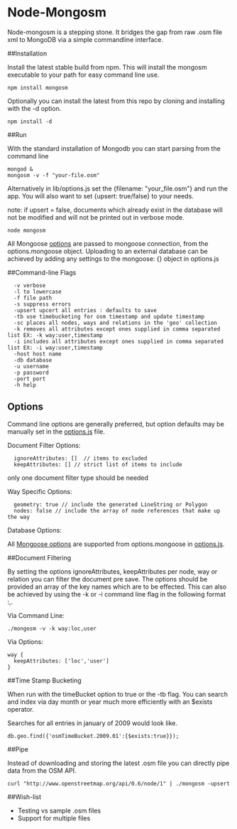 Node-Mongosm
============

Node-mongosm is a stepping stone. It bridges the gap from raw .osm file xml to MongoDB via a simple commandline interface.

##Installation

Install the latest stable build from npm. This will install the mongosm
executable to your path for easy command line use.
```
npm install mongosm
```

Optionally you can install the latest from this repo by cloning and
installing with the -d option.
```
npm install -d
```

##Run

With the standard installation of Mongodb you can start parsing from the command line
```
mongod &
mongosm -v -f "your-file.osm"
```

Alternatively in lib/options.js set the {filename: "your_file.osm"} and run the app.
You will also want to set {upsert: true/false} to your needs.

note: if upsert = false, documents which already exist in the database will not be modified
and will not be printed out in verbose mode.

```
node mongosm
```

All Mongoose [options](http://mongoosejs.com/docs/connections.html) are passed to mongoose connection, from the options.mongoose object. Uploading to an external database can be achieved by adding any settings to the mongoose: {} object in options.js

##Command-line Flags
```
  -v verbose
  -l to lowercase
  -f file path
  -s suppress errors
  -upsert upcert all entries : defaults to save
  -tb use timebucketing for osm timestamp and update timestamp
  -sc places all nodes, ways and relations in the 'geo' collection
  -k removes all attributes except ones supplied in comma separated list EX: -k way:user,timestamp
  -i includes all attributes except ones supplied in comma separated list EX: -i way:user,timestamp
  -host host name
  -db database
  -u username
  -p password
  -port port
  -h help
```

## Options

Command line options are generally preferred, but option defaults may be manually set in the [options.js](https://github.com/sammerry/node-mongosm/blob/master/options.js) file.

Document Filter Options:
```
  ignoreAttributes: []  // items to excluded
  keepAttributes: [] // strict list of items to include
```
only one document filter type should be needed

Way Specific Options:
```
  geometry: true // include the generated LineString or Polygon
  nodes: false // include the array of node references that make up the way
```

Database Options:

All [Mongoose options](http://mongoosejs.com/docs/connections.html) are supported from options.mongoose in  [options.js](https://github.com/sammerry/node-mongosm/blob/master/options.js).

##Document Filtering

By setting the options ignoreAttributes, keepAttributes per node, way or
relation you can filter the document pre save. The options should be
provided an array of the key names which are to be effected. This can also be achieved
by using the -k or -i command line flag in the following format <elementName>:<key>,<key>.

Via Command Line:
```
./mongosm -v -k way:loc,user
```

Via Options:
```
way {
  keepAttributes: ['loc','user']
}
```

##Time Stamp Bucketing

When run with the timeBucket option to true or the -tb flag. You can search
and index via day month or year much more efficiently with an $exists operator.

Searches for all entries in january of 2009 would look like.
```
db.geo.find({'osmTimeBucket.2009.01':{$exists:true}});
```

##Pipe

Instead of downloading and storing the latest .osm file you can directly
pipe data from the OSM API.
```
curl "http://www.openstreetmap.org/api/0.6/node/1" | ./mongosm -upsert
```

##Wish-list

- Testing vs sample .osm files
- Support for multiple files

